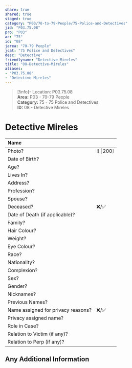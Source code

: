 ```yaml
---  
share: true  
shared: true  
staged: true  
category: "P03/70-to-79-People/75-Police-and-Detectives"  
jid: "P03.75.08"  
pro: "P03"  
ac: "75"  
id: "08"  
jarea: "70-79 People"  
jcat: "75 Police and Detectives"  
desc: "Detective"  
friendlyname: "Detective Mireles"  
title: "08-Detective-Mireles"  
aliases:   
- "P03.75.08"  
- "Detective Mireles"  
---  
```

>[!info]- Location: P03.75.08  
>**Area:** P03 - 70-79 People  
>**Category:** 75 - 75 Police and Detectives  
>**ID:** 08 - Detective Mireles  
  
# Detective Mireles  
  
| Name                               |            |  
|:---------------------------------- |:---------- |  
| Photo?                             | ![  \|200] |  
| Date of Birth?                     |            |  
| Age?                               |            |  
| Lives In?                          |            |  
| Address?                           |            |  
| Profession?                        |            |  
| Spouse?                            |            |  
| Deceased?                          | ❌/✅      |  
| Date of Death (if applicable)?     |            |  
| Family?                            |            |  
| Hair Colour?                       |            |  
| Weight?                            |            |  
| Eye Colour?                        |            |  
| Race?                              |            |  
| Nationality?                       |            |  
| Complexion?                        |            |  
| Sex?                               |            |  
| Gender?                                   |            |  
| Nicknames?                         |            |  
| Previous Names?                    |            |  
| Name assigned for privacy reasons? | ❌/✅      |  
| Privacy assigned name?             |            |  
| Role in Case?                      |            |  
| Relation to Victim (if any)?       |            |  
| Relation to Perp (if any)?         |            |  
  
## Any Additional Information
